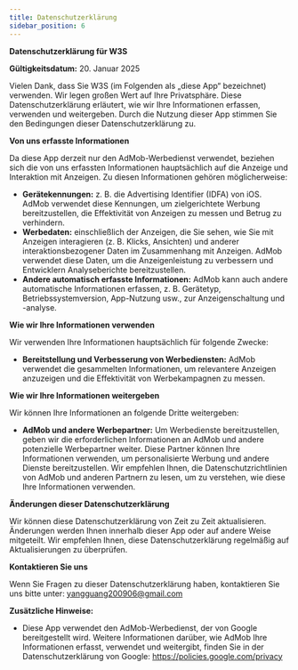 ```yaml
---
title: Datenschutzerklärung
sidebar_position: 6
---
```


**Datenschutzerklärung für W3S**

**Gültigkeitsdatum:** 20. Januar 2025

Vielen Dank, dass Sie W3S (im Folgenden als „diese App“ bezeichnet) verwenden. Wir legen großen Wert auf Ihre Privatsphäre. Diese Datenschutzerklärung erläutert, wie wir Ihre Informationen erfassen, verwenden und weitergeben. Durch die Nutzung dieser App stimmen Sie den Bedingungen dieser Datenschutzerklärung zu.

**Von uns erfasste Informationen**

Da diese App derzeit nur den AdMob-Werbedienst verwendet, beziehen sich die von uns erfassten Informationen hauptsächlich auf die Anzeige und Interaktion mit Anzeigen. Zu diesen Informationen gehören möglicherweise:

- **Gerätekennungen:** z. B. die Advertising Identifier (IDFA) von iOS. AdMob verwendet diese Kennungen, um zielgerichtete Werbung bereitzustellen, die Effektivität von Anzeigen zu messen und Betrug zu verhindern.
- **Werbedaten:** einschließlich der Anzeigen, die Sie sehen, wie Sie mit Anzeigen interagieren (z. B. Klicks, Ansichten) und anderer interaktionsbezogener Daten im Zusammenhang mit Anzeigen. AdMob verwendet diese Daten, um die Anzeigenleistung zu verbessern und Entwicklern Analyseberichte bereitzustellen.
- **Andere automatisch erfasste Informationen:** AdMob kann auch andere automatische Informationen erfassen, z. B. Gerätetyp, Betriebssystemversion, App-Nutzung usw., zur Anzeigenschaltung und -analyse.

**Wie wir Ihre Informationen verwenden**

Wir verwenden Ihre Informationen hauptsächlich für folgende Zwecke:

- **Bereitstellung und Verbesserung von Werbediensten:** AdMob verwendet die gesammelten Informationen, um relevantere Anzeigen anzuzeigen und die Effektivität von Werbekampagnen zu messen.

**Wie wir Ihre Informationen weitergeben**

Wir können Ihre Informationen an folgende Dritte weitergeben:

- **AdMob und andere Werbepartner:** Um Werbedienste bereitzustellen, geben wir die erforderlichen Informationen an AdMob und andere potenzielle Werbepartner weiter. Diese Partner können Ihre Informationen verwenden, um personalisierte Werbung und andere Dienste bereitzustellen. Wir empfehlen Ihnen, die Datenschutzrichtlinien von AdMob und anderen Partnern zu lesen, um zu verstehen, wie diese Ihre Informationen verwenden.

**Änderungen dieser Datenschutzerklärung**

Wir können diese Datenschutzerklärung von Zeit zu Zeit aktualisieren. Änderungen werden Ihnen innerhalb dieser App oder auf andere Weise mitgeteilt. Wir empfehlen Ihnen, diese Datenschutzerklärung regelmäßig auf Aktualisierungen zu überprüfen.

**Kontaktieren Sie uns**

Wenn Sie Fragen zu dieser Datenschutzerklärung haben, kontaktieren Sie uns bitte unter: yangguang200906@gmail.com

**Zusätzliche Hinweise:**

- Diese App verwendet den AdMob-Werbedienst, der von Google bereitgestellt wird. Weitere Informationen darüber, wie AdMob Ihre Informationen erfasst, verwendet und weitergibt, finden Sie in der Datenschutzerklärung von Google: https://policies.google.com/privacy
